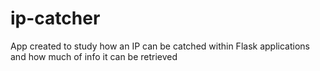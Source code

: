 # ip-catcher
App created to study how an IP can be catched within Flask applications and how much of info it can be retrieved
